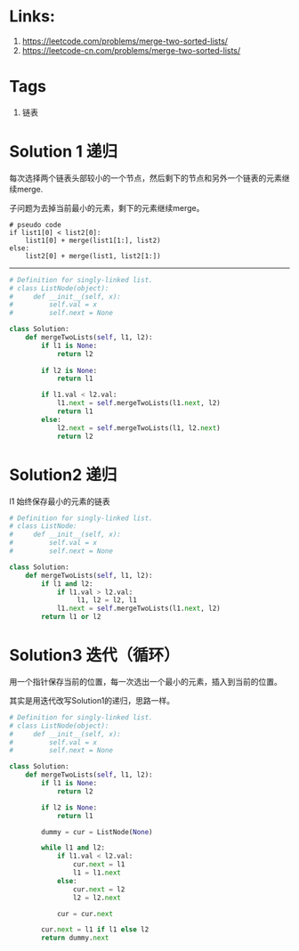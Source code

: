 # Links:
1. https://leetcode.com/problems/merge-two-sorted-lists/
2. https://leetcode-cn.com/problems/merge-two-sorted-lists/

# Tags
1. 链表

# Solution 1 递归
每次选择两个链表头部较小的一个节点，然后剩下的节点和另外一个链表的元素继续merge.

子问题为去掉当前最小的元素，剩下的元素继续merge。
```
# pseudo code
if list1[0] < list2[0]:
    list1[0] + merge(list1[1:], list2)
else:
    list2[0] + merge(list1, list2[1:])
```
---

```python
# Definition for singly-linked list.
# class ListNode(object):
#     def __init__(self, x):
#         self.val = x
#         self.next = None

class Solution:
    def mergeTwoLists(self, l1, l2):
        if l1 is None:
            return l2
            
        if l2 is None:
            return l1

        if l1.val < l2.val:
            l1.next = self.mergeTwoLists(l1.next, l2)
            return l1
        else:
            l2.next = self.mergeTwoLists(l1, l2.next)
            return l2

```

# Solution2 递归
l1 始终保存最小的元素的链表
```python
# Definition for singly-linked list.
# class ListNode:
#     def __init__(self, x):
#         self.val = x
#         self.next = None

class Solution:
    def mergeTwoLists(self, l1, l2):
        if l1 and l2:
            if l1.val > l2.val:
                 l1, l2 = l2, l1
            l1.next = self.mergeTwoLists(l1.next, l2)
        return l1 or l2

```

# Solution3 迭代（循环）
用一个指针保存当前的位置，每一次选出一个最小的元素，插入到当前的位置。

其实是用迭代改写Solution1的递归，思路一样。
```python
# Definition for singly-linked list.
# class ListNode(object):
#     def __init__(self, x):
#         self.val = x
#         self.next = None

class Solution:
    def mergeTwoLists(self, l1, l2):
        if l1 is None:
            return l2

        if l2 is None:
            return l1

        dummy = cur = ListNode(None)

        while l1 and l2:
            if l1.val < l2.val:
                cur.next = l1
                l1 = l1.next
            else:
                cur.next = l2
                l2 = l2.next

            cur = cur.next

        cur.next = l1 if l1 else l2
        return dummy.next
```
